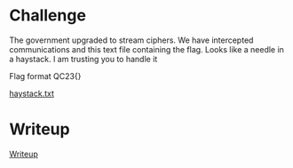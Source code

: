 # Challenge

The government upgraded to stream ciphers.
We have intercepted communications and this text file containing the flag.
Looks like a needle in a haystack. I am trusting you to handle it

Flag format
QC23{}

[haystack.txt](files/haystack.txt)

# Writeup

[Writeup](WRITEUP.md)

